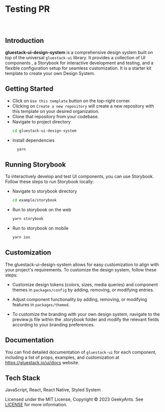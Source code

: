 # Testing PR

<h3 align="center">
  <br>
</h3>

## Introduction

**gluestack-ui-design-system** is a comprehensive design system built on top of the universal `gluestack-ui` library. It provides a collection of UI components , a Storybook for interactive development and testing, and a flexible configuration setup for seamless customization. It is a starter kit template to create your own Design System.

## Getting Started

- Click on `Use this template` button on the top-right corner.
- Clicking on `Create a new repository` will create a new repository with this template on your desired organization.
- Clone that repository from your codebase.
- Navigate to project directory
  ```bash
  cd gluestack-ui-design-system
  ```
- Install dependencies
  ```bash
    yarn
  ```

## Running Storybook

To interactively develop and test UI components, you can use Storybook. Follow these steps to run Storybook locally:

- Navigate to storybook directory

  ```bash
  cd example/storybook
  ```

- Run to storybook on the web
  ```bash
  yarn storybook
  ```
- Run to storybook on mobile
  ```bash
  yarn ios
  ```

## Customization

The gluestack-ui-design-system allows for easy customization to align with your project's requirements. To customize the design system, follow these steps:

- Customize design tokens (colors, sizes, media queries) and component themes in `packages/config` by adding, removing, or modifying entries.
- Adjust component functionality by adding, removing, or modifying features in `packages/themed`.

- To customize the branding with your own design system, navigate to the preview.js file within the .storybook folder and modify the relevant fields according to your branding preferences.

## Documentation

You can find detailed documentation of `gluestack-ui` for each component, including a list of props, examples, and customization at https://gluestack.io/ui/docs website.

## Tech Stack

JavaScript, React, React Native, Styled System

Licensed under the MIT License, Copyright © 2023 GeekyAnts. See [LICENSE](./LICENSE) for more information.
